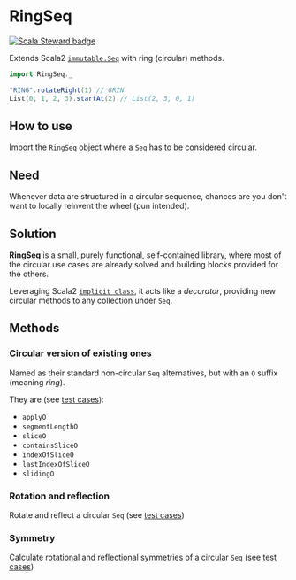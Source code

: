 # **RingSeq**
[![Scala Steward badge](https://img.shields.io/badge/Scala_Steward-helping-blue.svg?style=flat&logo=data:image/png;base64,iVBORw0KGgoAAAANSUhEUgAAAA4AAAAQCAMAAAARSr4IAAAAVFBMVEUAAACHjojlOy5NWlrKzcYRKjGFjIbp293YycuLa3pYY2LSqql4f3pCUFTgSjNodYRmcXUsPD/NTTbjRS+2jomhgnzNc223cGvZS0HaSD0XLjbaSjElhIr+AAAAAXRSTlMAQObYZgAAAHlJREFUCNdNyosOwyAIhWHAQS1Vt7a77/3fcxxdmv0xwmckutAR1nkm4ggbyEcg/wWmlGLDAA3oL50xi6fk5ffZ3E2E3QfZDCcCN2YtbEWZt+Drc6u6rlqv7Uk0LdKqqr5rk2UCRXOk0vmQKGfc94nOJyQjouF9H/wCc9gECEYfONoAAAAASUVORK5CYII=)](https://scala-steward.org)

Extends Scala2 [`immutable.Seq`](https://www.scala-lang.org/api/current/scala/collection/immutable/Seq.html) with ring (circular) methods.

```scala
import RingSeq._

"RING".rotateRight(1) // GRIN
List(0, 1, 2, 3).startAt(2) // List(2, 3, 0, 1)
```

## How to use
Import the [`RingSeq`](/src/main/scala/RingSeq.scala) object
where a `Seq` has to be considered circular.

## Need
Whenever data are structured in a circular sequence,
chances are you don't want to locally reinvent the wheel (pun intended).

## Solution
**RingSeq** is a small, purely functional, self-contained library,
where most of the circular use cases are already solved
and building blocks provided for the others.

Leveraging Scala2 [`implicit class`](https://docs.scala-lang.org/overviews/core/implicit-classes.html),
it acts like a _decorator_,
providing new circular methods to any collection under `Seq`.

## Methods

### Circular version of existing ones
Named as their standard non-circular `Seq` alternatives,
but with an `O` suffix (meaning _ring_).

They are (see [test cases](/src/test/scala/OMethodsSpec.scala)):
* `applyO`
* `segmentLengthO`
* `sliceO`
* `containsSliceO`
* `indexOfSliceO`
* `lastIndexOfSliceO`
* `slidingO`

### Rotation and reflection
Rotate and reflect a circular `Seq`
(see [test cases](/src/test/scala/RotationsReflectionsSpec.scala))

### Symmetry
Calculate rotational and reflectional symmetries of a circular `Seq`
(see [test cases](/src/test/scala/SymmetriesSpec.scala))
